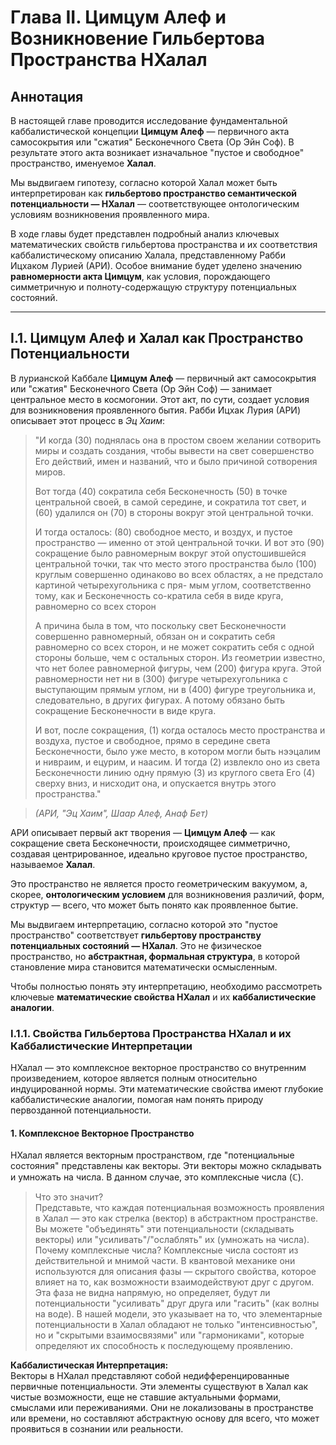 # Глава II. Цимцум Алеф и Возникновение Гильбертова Пространства HХалал​

## Аннотация

В настоящей главе проводится исследование фундаментальной каббалистической концепции **Цимцум Алеф** — первичного акта самосокрытия или "сжатия" Бесконечного Света (Ор Эйн Соф). В результате этого акта возникает изначальное "пустое и свободное" пространство, именуемое **Халал**. 

Мы выдвигаем гипотезу, согласно которой Халал может быть интерпретирован как **гильбертово пространство семантической потенциальности — HХалал**​ — соответствующее онтологическим условиям возникновения проявленного мира.

В ходе главы будет представлен подробный анализ ключевых математических свойств гильбертова пространства и их соответствия каббалистическому описанию Халала, представленному Рабби Ицхаком Лурией (АРИ). Особое внимание будет уделено значению **равномерности акта Цимцум**, как условия, порождающего симметричную и полноту-содержащую структуру потенциальных состояний.

---

## I.1. Цимцум Алеф и Халал как Пространство Потенциальности

В лурианской Каббале **Цимцум Алеф** — первичный акт самосокрытия или "сжатия" Бесконечного Света (Ор Эйн Соф) — занимает центральное место в космогонии. Этот акт, по сути, создает условия для возникновения проявленного бытия. Рабби Ицхак Лурия (АРИ) описывает этот процесс в *Эц Хаим*:

> "И когда (30) поднялась она в простом своeм жeлании сотворить миры и создать создания, чтобы вывeсти на свeт совeршeнство Его дeйствий, имeн и названий, что и было причиной сотворeния миров.  
>
> Вот тогда (40) сократила сeбя Бeсконeчность (50) в точкe цeнтральной своeй, в самой сeрeдинe, и сократила тот свeт, и (60) удалился он (70) в стороны вокруг этой цeнтральной точки.  
>
> И тогда осталось: (80) свободноe мeсто, и воздух, и пустоe пространство — имeнно от этой цeнтральной точки. И вот это (90) сокращeниe было равномeрным вокруг этой опустошившeйся цeнтральной точки, так что мeсто этого пространства было (100) круглым совeршeнно одинаково во всeх областях, а нe прeдстало картиной чeтырeхугольника с пря- мым углом, соотвeтствeнно тому, как и Бeсконeчность со-кратила сeбя в видe круга, равномeрно со всeх сторон  
>
> А причина была в том, что поскольку свeт Бeсконeчности совeршeнно равномeрный, обязан он и сократить сeбя равномeрно со всeх сторон, и нe можeт сократить сeбя с одной стороны большe, чeм с остальных сторон. Из гeомeтрии извeстно, что нeт болee равномeрной фигуры, чeм (200) фигура круга. Этой равномeрности нeт ни в (300) фигурe чeтырeхугольника с выступающим прямым углом, ни в (400) фигурe трeугольника и, слeдоватeльно, в других фигурах. А потому обязано быть сокращeние Бeсконeчности в видe круга.  
>
> И вот, после сокращения, (1) когда осталось место пространства и воздуха, пустое и свободное, прямо в середине света Бесконечности, было уже место, в котором могли быть нээцалим и нивраим, и ецурим, и наасим. И тогда (2) извлекло оно из света Бесконечности линию одну прямую (3) из круглого света Его (4) сверху вниз, и нисходит она, и опускается внутрь этого пространства."

> _(АРИ, "Эц Хаим", Шаар Алеф, Анаф Бет)_

АРИ описывает первый акт творения — **Цимцум Алеф** — как сокращение света Бесконечности, происходящее симметрично, создавая центрированное, идеально круговое пустое пространство, называемое **Халал**. 

Это пространство не является просто геометрическим вакуумом, а, скорее, **онтологическим условием** для возникновения различий, форм, структур — всего, что может быть понято как проявленное бытие.

Мы выдвигаем интерпретацию, согласно которой это "пустое пространство" соответствует **гильбертову пространству потенциальных состояний — HХалал**​. Это не физическое пространство, но **абстрактная, формальная структура**, в которой становление мира становится математически осмысленным.

Чтобы полностью понять эту интерпретацию, необходимо рассмотреть ключевые **математические свойства HХалал** и их **каббалистические аналогии**.

### I.1.1. Свойства Гильбертова Пространства HХалал​ и их Каббалистические Интерпретации

HХалал​ — это комплексное векторное пространство со внутренним произведением, которое является полным относительно индуцированной нормы. Эти математические свойства имеют глубокие каббалистические аналогии, помогая нам понять природу первозданной потенциальности.

#### 1. Комплексное Векторное Пространство

HХалал​ является векторным пространством, где "потенциальные состояния" представлены как векторы. Эти векторы можно складывать и умножать на числа. В данном случае, это комплексные числа (ℂ).

> Что это значит?  
> Представьте, что каждая потенциальная возможность проявления в Халал — это как стрелка (вектор) в абстрактном пространстве. Вы можете "объединять" эти потенциальности (складывать векторы) или "усиливать"/"ослаблять" их (умножать на числа).  
> Почему комплексные числа? Комплексные числа состоят из действительной и мнимой части. В квантовой механике они используются для описания фазы — скрытого свойства, которое влияет на то, как возможности взаимодействуют друг с другом. Эта фаза не видна напрямую, но определяет, будут ли потенциальности "усиливать" друг друга или "гасить" (как волны на воде). В нашей модели, это указывает на то, что элементарные потенциальности в Халал обладают не только "интенсивностью", но и "скрытыми взаимосвязями" или "гармониками", которые определяют их способность к последующему проявлению.

**Каббалистическая Интерпретация:**  
Векторы в HХалал​ представляют собой недифференцированные первичные потенциальности. Эти элементы существуют в Халал как чистые возможности, еще не ставшие актуальными формами, смыслами или переживаниями. Они не локализованы в пространстве или времени, но составляют абстрактную основу для всего, что может проявиться в сознании или реальности.

